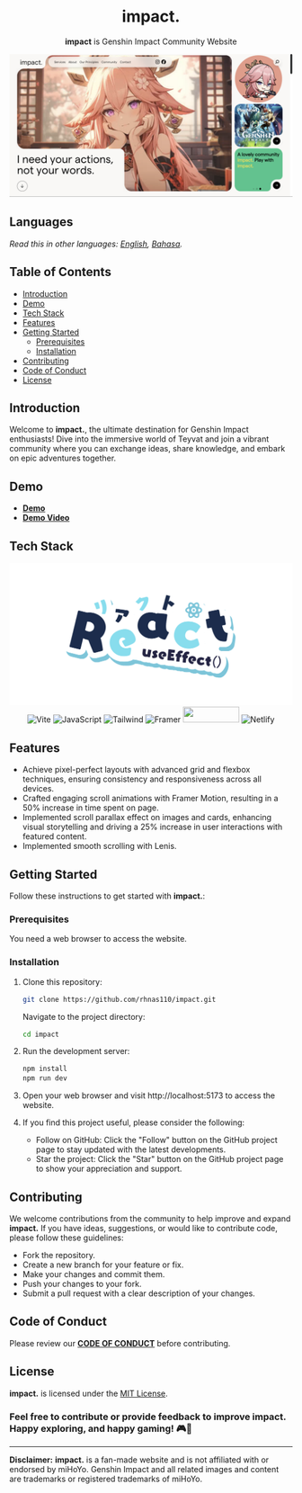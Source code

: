 <div align=center>

<h1>impact.</h1>

**impact** is Genshin Impact Community Website

![impact. Preview](/src/assets/preview.png)

</div>

## Languages

_Read this in other languages: [English](README.md), [Bahasa](README.id.md)._

## Table of Contents

- [Introduction](#introduction)
- [Demo](#demo)
- [Tech Stack](#tech-stack)
- [Features](#features)
- [Getting Started](#getting-started)
  - [Prerequisites](#prerequisites)
  - [Installation](#installation)
- [Contributing](#contributing)
- [Code of Conduct](#code-of-conduct)
- [License](#license)

## Introduction

Welcome to **impact.**, the ultimate destination for Genshin Impact enthusiasts! Dive into the immersive world of Teyvat and join a vibrant community where you can exchange ideas, share knowledge, and embark on epic adventures together.

## Demo

- **[Demo]**
- **[Demo Video]**

## Tech Stack

<div align=center>

![React](https://raw.githubusercontent.com/Crysta1221/tech_logos/main/react/react.png)
![Vite](https://img.shields.io/badge/vite-%23646CFF.svg?style=for-the-badge&logo=vite&logoColor=white)
![JavaScript](https://img.shields.io/badge/-JavaScript-F7DF1E?style=for-the-badge&logo=javascript&logoColor=black)
![Tailwind](https://img.shields.io/badge/Tailwind_CSS-38B2AC?style=for-the-badge&logo=tailwind-css&logoColor=white)
![Framer](https://img.shields.io/badge/Framer-black?style=for-the-badge&logo=framer&logoColor=blue)
[<img src="https://assets.darkroom.engineering/lenis/header.png" width=100 height=28>](https://lenis.darkroom.engineering/)
![Netlify](https://img.shields.io/badge/netlify-%23000000.svg?style=for-the-badge&logo=netlify&logoColor=#00C7B7)

</div>

## Features

- Achieve pixel-perfect layouts with advanced grid and flexbox techniques, ensuring consistency and responsiveness across all devices.
- Crafted engaging scroll animations with Framer Motion, resulting in a 50% increase in time spent on page.
- Implemented scroll parallax effect on images and cards, enhancing visual storytelling and driving a 25% increase in user interactions with featured content.
- Implemented smooth scrolling with Lenis.

## Getting Started

Follow these instructions to get started with **impact.**:

### Prerequisites

You need a web browser to access the website.

### Installation

1. Clone this repository:

   ```bash
   git clone https://github.com/rhnas110/impact.git
   ```

   Navigate to the project directory:

   ```bash
   cd impact
   ```

2. Run the development server:
   ```bash
   npm install
   npm run dev
   ```
3. Open your web browser and visit http://localhost:5173 to access the website.
4. If you find this project useful, please consider the following:
   - Follow on GitHub: Click the "Follow" button on the GitHub project page to stay updated with the latest developments.
   - Star the project: Click the "Star" button on the GitHub project page to show your appreciation and support.

## Contributing

We welcome contributions from the community to help improve and expand **impact.** If you have ideas, suggestions, or would like to contribute code, please follow these guidelines:

- Fork the repository.
- Create a new branch for your feature or fix.
- Make your changes and commit them.
- Push your changes to your fork.
- Submit a pull request with a clear description of your changes.

## Code of Conduct

Please review our **[CODE OF CONDUCT](CODE_OF_CONDUCT.md)** before contributing.

## License

**impact.** is licensed under the [MIT License](LICENSE).

### Feel free to contribute or provide feedback to improve **impact.** Happy exploring, and happy gaming! 🎮🌟

<hr>

**Disclaimer:** **impact.** is a fan-made website and is not affiliated with or endorsed by miHoYo. Genshin Impact and all related images and content are trademarks or registered trademarks of miHoYo.

[comment]: <> (LINK VARIABLE)
[demo]: https://im-pact.netlify.app/
[demo video]: https://drive.google.com/file/d/1iVZ95E4myDh9SoLl4bywBlLy2GpmnuFT/view?usp=sharing
